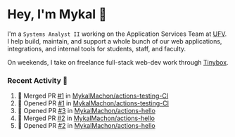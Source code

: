 # Hey, I'm Mykal 👋

I'm a `Systems Analyst II` working on the Application Services Team at [UFV](https://ufv.ca). 
I help build, maintain, and support a whole bunch of our web applications, integrations, and internal tools for students, staff, and faculty.

On weekends, I take on freelance full-stack web-dev work through [Tinybox](https://tinybox.dev).

### Recent Activity 🚀

<!--START_SECTION:activity-->
1. 🎉 Merged PR [#1](https://github.com/MykalMachon/actions-testing-CI/pull/1) in [MykalMachon/actions-testing-CI](https://github.com/MykalMachon/actions-testing-CI)
2. 💪 Opened PR [#1](https://github.com/MykalMachon/actions-testing-CI/pull/1) in [MykalMachon/actions-testing-CI](https://github.com/MykalMachon/actions-testing-CI)
3. 💪 Opened PR [#3](https://github.com/MykalMachon/actions-hello/pull/3) in [MykalMachon/actions-hello](https://github.com/MykalMachon/actions-hello)
4. 🎉 Merged PR [#2](https://github.com/MykalMachon/actions-hello/pull/2) in [MykalMachon/actions-hello](https://github.com/MykalMachon/actions-hello)
5. 💪 Opened PR [#2](https://github.com/MykalMachon/actions-hello/pull/2) in [MykalMachon/actions-hello](https://github.com/MykalMachon/actions-hello)
<!--END_SECTION:activity-->
